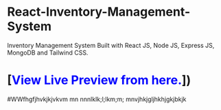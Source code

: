 # React-Inventory-Management-System
Inventory Management System Built with React JS, Node JS, Express JS, MongoDB and Tailwind CSS.

# [<span style="color: blue;">View Live Preview from here.</span>])
#WWfhgfjhvkjkjvkvm mn nnnlklk;l;lkm;m; mnvjhkjgljhkhjgkjbkjk